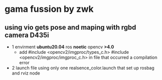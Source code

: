 #  gama fussion by zwk
## using vio gets pose and maping with rgbd camera D435i

* 1 envirment  **ubuntu20.04**  ros **noetic** opencv **>4.0**
    * add #include <opencv2/imgproc/types_c.h> #include <opencv2/imgproc/imgproc_c.h> in file that
      occurred a compilation error
* 2 launch file using only one realsence_color.launch that set up rosbag and rviz node 